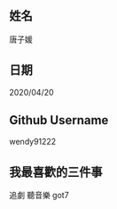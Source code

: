 姓名
----
唐子媛


日期
----
2020/04/20

Github Username
---------------
wendy91222


我最喜歡的三件事
---------------
追劇 聽音樂 got7